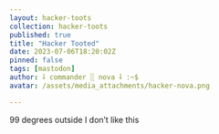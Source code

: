 ```yaml
---
layout: hacker-toots
collection: hacker-toots
published: true
title: "Hacker Tooted"
date: 2023-07-06T18:20:02Z
pinned: false
tags: [mastodon]
author: ⸸ commander ░ nova ⸸ :~$
avatar: /assets/media_attachments/hacker-nova.png

---
```


<p>99 degrees outside I don’t like this</p>


